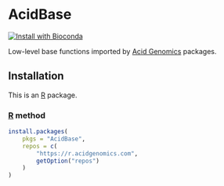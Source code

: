 # AcidBase

[![Install with Bioconda](https://img.shields.io/badge/install%20with-bioconda-brightgreen.svg?style=flat)](http://bioconda.github.io/recipes/r-acidbase/README.html)

Low-level base functions imported by [Acid Genomics][] packages.

## Installation

This is an [R][] package.

### [R][] method

```r
install.packages(
    pkgs = "AcidBase",
    repos = c(
        "https://r.acidgenomics.com",
        getOption("repos")
    )
)
```

[acid genomics]: https://acidgenomics.com/
[r]: https://www.r-project.org/
